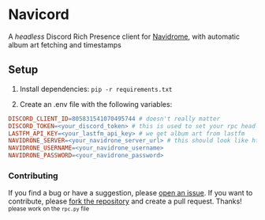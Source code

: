 # Navicord

A _headless_ Discord Rich Presence client for [Navidrome](https://www.navidrome.org/), with automatic album art fetching and timestamps

## Setup

1. Install dependencies: `pip -r requirements.txt`

2. Create an .env file with the following variables:

```makefile
DISCORD_CLIENT_ID=805831541070495744 # doesn't really matter
DISCORD_TOKEN=<your_discord_token> # this is used to set your rpc headlessly
LASTFM_API_KEY=<your_lastfm_api_key> # we get album art from lastfm
NAVIDRONE_SERVER=<your_navidrone_server_url> # this should look like http(s)://music.logix.lol, mind the no trailing slash
NAVIDRONE_USERNAME=<your_navidrone_username>
NAVIDRONE_PASSWORD=<your_navidrone_password>
```

### Contributing

If you find a bug or have a suggestion, please [open an issue](https://github.com/logixism/navicord).
If you want to contribute, please [fork the repository](https://github.com/logixism/navicord/fork) and create a pull request. Thanks! <small>please work on the `rpc.py` file</small>
